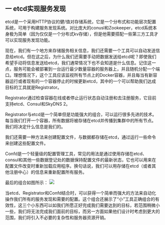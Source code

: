 ## 一 etcd实现服务发现

etcd是一个采用HTTP协议的健/值对存储系统，它是一个分布式和功能层次配置系统，可用于构建服务发现系统。对比庞大的conusl和Zookeeper，etcd系统本身极为简单（因为仅仅是一个分布式kv存储），但是他需要搭配一些第三方工具才可以实现服务发现功能。    

现在，我们有一个地方来存储服务相关信息，我们还需要一个工具可以自动发送信息给etcd。但在这之后，为什么我们还需要手动把数据发送给etcd呢？即使我们希望手动将信息发送给etcd，我们通常情况下也不会知道是什么信息。记住这一点，服务可能会被部署到一台运行最少数量容器的服务器上，并且随机分配一个端口。理想情况下，这个工具应该监视所有节点上的Docker容器，并且每当有新容器运行或者现有的一个容器停止的时候更新etcd，其中的一个可以帮助我们达成目标的工具就是Registrator。  

Registrator通过检查容器在线或者停止运行状态自动注册和去注册服务，它目前支持etcd、Consul和SkyDNS 2。

Registrator与etcd是一个简单但是功能强大的组合，可以运行很多先进的技术。每当我们打开一个容器，所有数据将被存储在etcd并传播到集群中的所有节点。我们将决定什么信息是我们的。  

我们还需要一种方法来创建配置文件，与数据都存储在etcd，通过运行一些命令来创建这些配置文件。  

Confd是一个轻量级的配置管理工具，常见的用法是通过使用存储在etcd、consul和其他一些数据登记处的数据保持配置文件的最新状态，它也可以用来在配置文件改变时重新加载应用程序。换句话说，我们可以用存储在etcd（或者其他注册中心）的信息来重新配置所有服务。  

最后的组合如图所示：
![](../images/go/etcd-01.png)  

当etcd、Registrator和Confd结合时，可以获得一个简单而强大的方法来自动化操作我们所有的服务发现和需要的配置。这个组合还展示了“小”工具正确组合的有效性，这三个小东西可以如我们所愿正好完成我们需要达到的目标，若范围稍微小一些，我们将无法完成我们面前的目标，而另一方面如果他们设计时考虑到更大的范围，我们将引入不必要的复杂性和服务器资源开销。